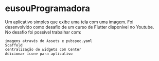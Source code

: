 # eusouProgramadora


Um aplicativo simples que exibe uma tela com uma imagem. Foi desenvolvido como desafio de um curso de Flutter disponível no Youtube. No desafio foi possível trabalhar com:

    imagens através do Assets e pubspec.yaml
    Scaffold
    centralização de widgets com Center
    Adicionar ícone para aplicativo

